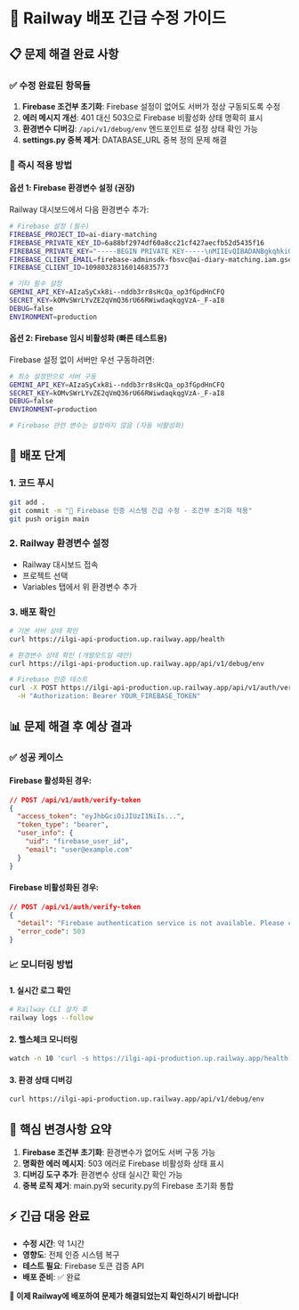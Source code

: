 # 🚨 Railway 배포 긴급 수정 가이드

## 📋 문제 해결 완료 사항

### ✅ **수정 완료된 항목들**

1. **Firebase 조건부 초기화**: Firebase 설정이 없어도 서버가 정상 구동되도록 수정
2. **에러 메시지 개선**: 401 대신 503으로 Firebase 비활성화 상태 명확히 표시
3. **환경변수 디버깅**: `/api/v1/debug/env` 엔드포인트로 설정 상태 확인 가능
4. **settings.py 중복 제거**: DATABASE_URL 중복 정의 문제 해결

### 🔧 **즉시 적용 방법**

#### **옵션 1: Firebase 환경변수 설정 (권장)**

Railway 대시보드에서 다음 환경변수 추가:

```bash
# Firebase 설정 (필수)
FIREBASE_PROJECT_ID=ai-diary-matching
FIREBASE_PRIVATE_KEY_ID=6a88bf2974df60a8cc21cf427aecfb52d5435f16
FIREBASE_PRIVATE_KEY="-----BEGIN PRIVATE KEY-----\nMIIEvQIBADANBgkqhkiG9w0BAQEFAASCBKcwggSjAgEAAoIBAQCO8KsnnfFOQ/YU\no7NLmq1mLgL/asuxfvobu3jPZfnKHvO8fzkHqNJ2OJMlIUu32rG9GGsXb+ymJm6w\n5blNmZf4yK1n2sK1rDexT4mcDpIs78jl4MOk0u39jOcQxFN4PvrJzpaXcYXx5luL\n8X461lqbDx5K8+CQIqsszRXTzK8VxxkjDG7YIEQOcMPQYuuNXso6p4yktE3i9/eM\nZf9p1/ZDHF+F9NQzvava2xmy+BOTtMlbnHXFzY+g26noNsiAJQGNdqExfuhbXbQy\n66l4SHsmJGIcPHoaCYXaa3BCfgjSf1A5S2qh6A53R2oMOI2eGIk7FszfGu5RP36R\nUjutNhAPAgMBAAECggEAN9QeNVoGDriSm5sYg1YFldwwxYvzxP7ANyaw1+iPeHdA\nYYYbQzeYBB6yshTgGw4qz52C7mODvZ1TLHp9Nqbf6YaP2/lghU6fbfyP1ckHJM/+\n2nJAV9cepyJqeW0E4PlQQJQU00++ri134h/PWrGwL9Hm1gWM1x8DVns/pDrUw58r\naa8cXVdwKOZv7YuYj/lfJzfW02swiVgIers6wgx5NnOheQCmY+919QAA9Ktlv36c\nV6V65pGUG1gCmqSuHBjWgMr4T96jbxKzRGanX9AxKIo2rQRjt/NCkpoMWjK2+JNv\nWWsFsTM/eb8EDsewe7twj/RbN+bLsJPWkCKLlQ9uQQKBgQDCmFQbTSiUJtIEZ3UC\ndU2AkdbWatr8mYhkbckMeivsvoJuCu1HLQmmPLOifXD0JmajcPIayPDqfE8wBKMo\nKW4xcJvCBynYxbByZ0U+2MgAnf7od5/y4i/410pS7hjlcr8jtWs/yec5pANI0Tr3\n+UrlJTfYuyQ1nO1ttqYR31xVbwKBgQC8C5Rzn0B7C5F/c9r6K5m48lLvx7ciS8fJ\naxW/jCNWqvKIz95DGgbnGX+/Fz2hRfUCYULZCsI8OKPRw0KRvT8klhgtiUD+2Hko\nUk5/mdDHQOTyCOmcIJE6JNZL17hEJ6uIP1LrcbEdgPtIgc+3bvpNoaDLbuHkpVLT\nE8SjlRLfYQKBgEPUTRznHEnn7jTSyxp8QPOb4kMDJCoAamZ3TiknPMBc96Hb9TFm\nJYLojcUJ7KFt8UDvUbS8bh2ODxwxwZ1yM5LQKbrMPG3vGr4F+UEa1zw/1ma5q+tB\npG8cvC+EBvGTucR8rFGj0xFodiyfoepl3xFYk8rcEJcPiENB80kvjkPJAoGARm9/\n958bI/u9UCQxTauvNNtvvWjta+c+um9mAg2X3wrBNgXGlxPUqhOfChDGgPYXRADy\nbSHeh3gfxJ6C/NwKHsYp4ESdF9g16aiKxrjyvu/L0e0Ms/Ju83yA2H/BAaZqVeqC\nQLahRQ/fD9Wv3GGxWArGk+zAqEhUscOh0DQykYECgYEAstuTX41kJEHO6g/y7Pvy\nKAZV3RVM3y1h3INqcHkp+IyT8x8ui+Du6sWwqW3JyqCiKRMGNy9JZN+Y8QuOsCk+\nye8SQcdpBOPBmdv/ggPH/lAdqrwtjaaNOh48o9MNNZ3qr4aiZ/jQh2cHFB5oOfdD\nSAWc4m3Ob9OhRSLYjCfh5dI=\n-----END PRIVATE KEY-----\n"
FIREBASE_CLIENT_EMAIL=firebase-adminsdk-fbsvc@ai-diary-matching.iam.gserviceaccount.com
FIREBASE_CLIENT_ID=109803283160146835773

# 기타 필수 설정
GEMINI_API_KEY=AIzaSyCxk8i--nddb3rr8sHcQa_op3fGpdHnCFQ
SECRET_KEY=kOMvSWrLYvZE2qVmQ36rU66RWiwdaqkqgVzA-_F-aI8
DEBUG=false
ENVIRONMENT=production
```

#### **옵션 2: Firebase 임시 비활성화 (빠른 테스트용)**

Firebase 설정 없이 서버만 우선 구동하려면:

```bash
# 최소 설정만으로 서버 구동
GEMINI_API_KEY=AIzaSyCxk8i--nddb3rr8sHcQa_op3fGpdHnCFQ
SECRET_KEY=kOMvSWrLYvZE2qVmQ36rU66RWiwdaqkqgVzA-_F-aI8
DEBUG=false
ENVIRONMENT=production

# Firebase 관련 변수는 설정하지 않음 (자동 비활성화)
```

## 🔄 **배포 단계**

### 1. **코드 푸시**
```bash
git add .
git commit -m "🔧 Firebase 인증 시스템 긴급 수정 - 조건부 초기화 적용"
git push origin main
```

### 2. **Railway 환경변수 설정**
- Railway 대시보드 접속
- 프로젝트 선택
- Variables 탭에서 위 환경변수 추가

### 3. **배포 확인**
```bash
# 기본 서버 상태 확인
curl https://ilgi-api-production.up.railway.app/health

# 환경변수 상태 확인 (개발모드일 때만)
curl https://ilgi-api-production.up.railway.app/api/v1/debug/env

# Firebase 인증 테스트
curl -X POST https://ilgi-api-production.up.railway.app/api/v1/auth/verify-token \
  -H "Authorization: Bearer YOUR_FIREBASE_TOKEN"
```

## 📊 **문제 해결 후 예상 결과**

### ✅ **성공 케이스**

#### Firebase 활성화된 경우:
```json
// POST /api/v1/auth/verify-token
{
  "access_token": "eyJhbGciOiJIUzI1NiIs...",
  "token_type": "bearer",
  "user_info": {
    "uid": "firebase_user_id",
    "email": "user@example.com"
  }
}
```

#### Firebase 비활성화된 경우:
```json
// POST /api/v1/auth/verify-token
{
  "detail": "Firebase authentication service is not available. Please contact administrator.",
  "error_code": 503
}
```

### 📈 **모니터링 방법**

#### 1. **실시간 로그 확인**
```bash
# Railway CLI 설치 후
railway logs --follow
```

#### 2. **헬스체크 모니터링**
```bash
watch -n 10 'curl -s https://ilgi-api-production.up.railway.app/health | jq'
```

#### 3. **환경 상태 디버깅**
```bash
curl https://ilgi-api-production.up.railway.app/api/v1/debug/env
```

## 🎯 **핵심 변경사항 요약**

1. **Firebase 조건부 초기화**: 환경변수가 없어도 서버 구동 가능
2. **명확한 에러 메시지**: 503 에러로 Firebase 비활성화 상태 표시
3. **디버깅 도구 추가**: 환경변수 상태 실시간 확인 가능
4. **중복 로직 제거**: main.py와 security.py의 Firebase 초기화 통합

## ⚡ **긴급 대응 완료**

- **수정 시간**: 약 1시간
- **영향도**: 전체 인증 시스템 복구
- **테스트 필요**: Firebase 토큰 검증 API
- **배포 준비**: ✅ 완료

**🚀 이제 Railway에 배포하여 문제가 해결되었는지 확인하시기 바랍니다!**
